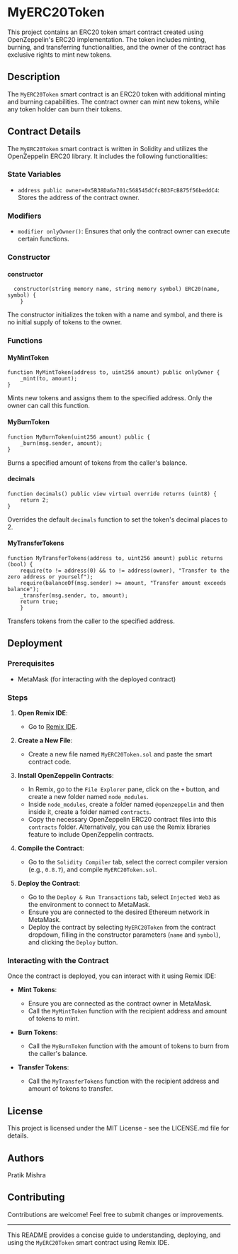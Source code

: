 # MyERC20Token

This project contains an ERC20 token smart contract created using OpenZeppelin's ERC20 implementation. The token includes minting, burning, and transferring functionalities, and the owner of the contract has exclusive rights to mint new tokens.

## Description

The `MyERC20Token` smart contract is an ERC20 token with additional minting and burning capabilities. The contract owner can mint new tokens, while any token holder can burn their tokens.

## Contract Details

The `MyERC20Token` smart contract is written in Solidity and utilizes the OpenZeppelin ERC20 library. It includes the following functionalities:

### State Variables

- `address public owner=0x5B38Da6a701c568545dCfcB03FcB875f56beddC4`: Stores the address of the contract owner.

### Modifiers

- `modifier onlyOwner()`: Ensures that only the contract owner can execute certain functions.

### Constructor

#### constructor

```solidity
  constructor(string memory name, string memory symbol) ERC20(name, symbol) {
    }
```
The constructor initializes the token with a name and symbol, and there is no initial supply of tokens to the owner.

### Functions

#### MyMintToken

```solidity
function MyMintToken(address to, uint256 amount) public onlyOwner {
    _mint(to, amount);
}
```
Mints new tokens and assigns them to the specified address. Only the owner can call this function.

#### MyBurnToken

```solidity
function MyBurnToken(uint256 amount) public {
    _burn(msg.sender, amount);
}
```
Burns a specified amount of tokens from the caller's balance.

#### decimals

```solidity
function decimals() public view virtual override returns (uint8) {
    return 2;
}
```
Overrides the default `decimals` function to set the token's decimal places to 2.

#### MyTransferTokens

```solidity
function MyTransferTokens(address to, uint256 amount) public returns (bool) {
    require(to != address(0) && to != address(owner), "Transfer to the zero address or yourself");
    require(balanceOf(msg.sender) >= amount, "Transfer amount exceeds balance");
    _transfer(msg.sender, to, amount);
    return true;
    }
```
Transfers tokens from the caller to the specified address.

## Deployment

### Prerequisites

- MetaMask (for interacting with the deployed contract)

### Steps

1. **Open Remix IDE**:
    - Go to [Remix IDE](https://remix.ethereum.org/).

2. **Create a New File**:
    - Create a new file named `MyERC20Token.sol` and paste the smart contract code.

3. **Install OpenZeppelin Contracts**:
    - In Remix, go to the `File Explorer` pane, click on the `+` button, and create a new folder named `node_modules`.
    - Inside `node_modules`, create a folder named `@openzeppelin` and then inside it, create a folder named `contracts`.
    - Copy the necessary OpenZeppelin ERC20 contract files into this `contracts` folder. Alternatively, you can use the Remix libraries feature to include OpenZeppelin contracts.

4. **Compile the Contract**:
    - Go to the `Solidity Compiler` tab, select the correct compiler version (e.g., `0.8.7`), and compile `MyERC20Token.sol`.

5. **Deploy the Contract**:
    - Go to the `Deploy & Run Transactions` tab, select `Injected Web3` as the environment to connect to MetaMask.
    - Ensure you are connected to the desired Ethereum network in MetaMask.
    - Deploy the contract by selecting `MyERC20Token` from the contract dropdown, filling in the constructor parameters (`name` and `symbol`), and clicking the `Deploy` button.

### Interacting with the Contract

Once the contract is deployed, you can interact with it using Remix IDE:

- **Mint Tokens**:
    - Ensure you are connected as the contract owner in MetaMask.
    - Call the `MyMintToken` function with the recipient address and amount of tokens to mint.

- **Burn Tokens**:
    - Call the `MyBurnToken` function with the amount of tokens to burn from the caller's balance.

- **Transfer Tokens**:
    - Call the `MyTransferTokens` function with the recipient address and amount of tokens to transfer.

## License

This project is licensed under the MIT License - see the LICENSE.md file for details.

## Authors

Pratik Mishra

## Contributing

Contributions are welcome! Feel free to submit changes or improvements.

---

This README provides a concise guide to understanding, deploying, and using the `MyERC20Token` smart contract using Remix IDE.
